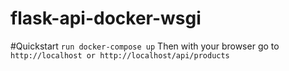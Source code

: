 # flask-api-docker-wsgi
#Quickstart
```run docker-compose up```
Then with your browser go to ```http://localhost or http://localhost/api/products```

